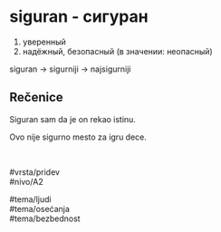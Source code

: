 # siguran - сигуран

1. уверенный  
2. надёжный, безопасный (в значении: неопасный)

siguran → sigurniji → najsigurniji

## Rečenice

Siguran sam da je on rekao istinu.  

Ovo nije sigurno mesto za igru dece.

<br>

#vrsta/pridev  
#nivo/A2  

#tema/ljudi  
#tema/osećanja  
#tema/bezbednost
